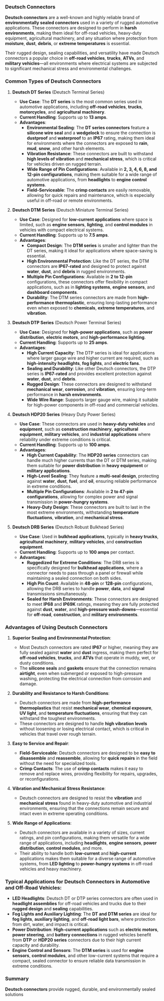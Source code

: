 ### **Deutsch Connectors**

**Deutsch connectors** are a well-known and highly reliable brand of **environmentally sealed connectors** used in a variety of rugged automotive applications. These connectors are designed to perform in **harsh environments**, making them ideal for off-road vehicles, heavy-duty equipment, agricultural machinery, and any situation where protection from **moisture**, **dust**, **debris**, or **extreme temperatures** is essential. 

Their rugged design, sealing capabilities, and versatility have made Deutsch connectors a popular choice in **off-road vehicles**, **trucks**, **ATVs**, and **military vehicles**—all environments where electrical systems are subjected to significant mechanical stress and environmental challenges.

### Common Types of **Deutsch Connectors**

1. **Deutsch DT Series** (Deutsch Terminal Series)
   - **Use Case**: The **DT series** is the most common series used in automotive applications, including **off-road vehicles**, **trucks**, **motorcycles**, and **agricultural machinery**.
   - **Current Handling**: Supports up to **13 amps**.
   - **Advantages**:
     - **Environmental Sealing**: The **DT series connectors** feature a **silicone wire seal** and a **wedgelock** to ensure the connection is **dustproof** and **waterproof** to an **IP67** rating, making them ideal for environments where the connectors are exposed to **rain**, **mud**, **snow**, and other harsh elements.
     - **Vibration Resistance**: These connectors are built to withstand **high levels of vibration** and **mechanical stress**, which is critical for vehicles driven on rugged terrain.
     - **Wide Range of Pin Configurations**: Available in **2, 3, 4, 6, 8, and 12-pin configurations**, making them suitable for a wide range of automotive applications, from **headlights** to **engine control systems**.
     - **Field-Serviceable**: The **crimp contacts** are easily removable, allowing for quick repairs and maintenance, which is especially useful in off-road or remote environments.
   
2. **Deutsch DTM Series** (Deutsch Miniature Terminal Series)
   - **Use Case**: Designed for **low-current applications** where space is limited, such as **engine sensors**, **lighting**, and **control modules** in vehicles with compact electrical systems.
   - **Current Handling**: Supports up to **7.5 amps**.
   - **Advantages**:
     - **Compact Design**: The **DTM series** is smaller and lighter than the DT series, making it ideal for applications where space-saving is essential.
     - **High Environmental Protection**: Like the DT series, the DTM connectors are **IP67-rated** and designed to protect against **water**, **dust**, and **debris** in rugged environments.
     - **Multiple Pin Configurations**: Available in **2 to 12-pin** configurations, these connectors offer flexibility in compact applications, such as in **lighting systems**, **engine sensors**, and **dashboard components**.
     - **Durability**: The DTM series connectors are made from **high-performance thermoplastic**, ensuring long-lasting performance even when exposed to **chemicals**, **extreme temperatures**, and **vibration**.

3. **Deutsch DTP Series** (Deutsch Power Terminal Series)
   - **Use Case**: Designed for **high-power applications**, such as **power distribution**, **electric motors**, and **high-performance lighting**.
   - **Current Handling**: Supports up to **25 amps**.
   - **Advantages**:
     - **High Current Capacity**: The DTP series is ideal for applications where larger gauge wire and higher current are required, such as **high-intensity headlights**, **fog lights**, and **electric fans**.
     - **Sealing and Durability**: Like other Deutsch connectors, the DTP series is **IP67-rated** and provides excellent protection against **water**, **dust**, and **debris**.
     - **Rugged Design**: These connectors are designed to withstand **mechanical wear**, **corrosion**, and **vibration**, ensuring long-term performance in **harsh environments**.
     - **Wide Wire Range**: Supports larger gauge wire, making it suitable for high-power components in off-road and commercial vehicles.

4. **Deutsch HDP20 Series** (Heavy Duty Power Series)
   - **Use Case**: These connectors are used in **heavy-duty vehicles** and **equipment**, such as **construction machinery**, **agricultural equipment**, **military vehicles**, and **industrial applications** where reliability under extreme conditions is critical.
   - **Current Handling**: Supports up to **100 amps**.
   - **Advantages**:
     - **High Current Capability**: The **HDP20 series** connectors can handle much higher currents than the DT or DTM series, making them suitable for **power distribution** in **heavy equipment** or **military applications**.
     - **High-Level Sealing**: They feature a **multi-seal design**, protecting against **water**, **dust**, **fuel**, and **oil**, ensuring reliable performance in extreme conditions.
     - **Multiple Pin Configurations**: Available in **2 to 47-pin configurations**, allowing for complex power and signal transmission in **power-hungry systems**.
     - **Heavy-Duty Design**: These connectors are built to last in the most extreme environments, withstanding **temperature fluctuations**, **vibration**, and **mechanical stress**.

5. **Deutsch DRB Series** (Deutsch Robust Bulkhead Series)
   - **Use Case**: Used in **bulkhead applications**, typically in **heavy trucks**, **agricultural machinery**, **military vehicles**, and **construction equipment**.
   - **Current Handling**: Supports up to **100 amps** per contact.
   - **Advantages**:
     - **Ruggedized for Extreme Conditions**: The DRB series is specifically designed for **bulkhead applications**, where a connector needs to pass through a panel or firewall while maintaining a sealed connection on both sides.
     - **High Pin Count**: Available in **48-pin** or **128-pin** configurations, allowing the DRB series to handle **power**, **data**, and **signal** transmissions simultaneously.
     - **Sealed for Harsh Environments**: These connectors are designed to meet **IP68** and **IP69K** ratings, meaning they are fully protected against **dust**, **water**, and **high-pressure wash-downs**—essential for **off-road**, **construction**, and **military environments**.

### Advantages of Using Deutsch Connectors

1. **Superior Sealing and Environmental Protection**:
   - Most Deutsch connectors are rated **IP67** or higher, meaning they are fully sealed against **water** and **dust** ingress, making them perfect for **off-road vehicles**, **trucks**, and **ATVs** that operate in muddy, wet, or dusty conditions.
   - The **silicone seals** and **gaskets** ensure that the connection remains **airtight**, even when submerged or exposed to high-pressure washing, protecting the electrical connection from corrosion and damage.

2. **Durability and Resistance to Harsh Conditions**:
   - Deutsch connectors are made from **high-performance thermoplastics** that resist **mechanical wear**, **chemical exposure**, **UV light**, and **temperature fluctuations**, ensuring that they can withstand the toughest environments.
   - These connectors are designed to handle **high vibration levels** without loosening or losing electrical contact, which is critical in vehicles that travel over rough terrain.

3. **Easy to Service and Repair**:
   - **Field-Serviceable**: Deutsch connectors are designed to be **easy to disassemble** and **reassemble**, allowing for **quick repairs** in the field without the need for specialized tools.
   - **Crimp Contacts**: The use of **crimp contacts** makes it easy to remove and replace wires, providing flexibility for repairs, upgrades, or reconfigurations.

4. **Vibration and Mechanical Stress Resistance**:
   - Deutsch connectors are designed to resist the **vibration** and **mechanical stress** found in heavy-duty automotive and industrial environments, ensuring that the connections remain secure and intact even in extreme operating conditions.

5. **Wide Range of Applications**:
   - Deutsch connectors are available in a variety of sizes, current ratings, and pin configurations, making them versatile for a wide range of applications, including **headlights**, **engine sensors**, **power distribution**, **control modules**, and more.
   - Their ability to handle both **low-current** and **high-current** applications makes them suitable for a diverse range of automotive systems, from **LED lighting** to **power-hungry systems** in off-road vehicles and heavy machinery.

### Typical Applications for Deutsch Connectors in Automotive and Off-Road Vehicles:

- **LED Headlights**: Deutsch DT or DTP series connectors are often used in **headlight assemblies** for off-road vehicles and trucks due to their **rugged design** and **sealing** capabilities.
- **Fog Lights and Auxiliary Lighting**: The **DT and DTM series** are ideal for **fog lights**, **auxiliary lighting**, and **off-road light bars**, where protection from dirt, water, and impact is critical.
- **Power Distribution**: **High-current applications** such as **electric motors**, **power steering**, and **battery connections** in rugged vehicles benefit from **DTP** or **HDP20 series** connectors due to their high current capacity and durability.
- **Engine Control and Sensors**: The **DTM series** is used for **engine sensors**, **control modules**, and other low-current systems that require a compact, sealed connector to ensure reliable data transmission in extreme conditions.

### Summary

**Deutsch connectors** provide rugged, durable, and environmentally sealed solutions